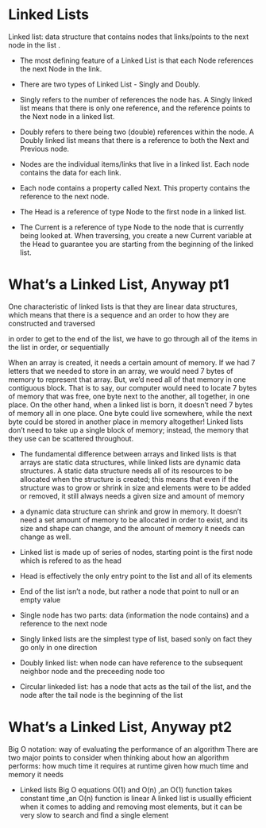 # Linked Lists

Linked list: data structure that contains nodes that links/points to the next node in the list .
- The most defining feature of a Linked List is that each Node references the next Node in the link.  

- There are two types of Linked List - Singly and Doubly. 
- Singly refers to the number of references the node has. A Singly linked list means that there is only one reference, and the reference points to the Next node in a linked list.
- Doubly refers to there being two (double) references within the node. A Doubly linked list means that there is a reference to both the Next and Previous node.
- Nodes are the individual items/links that live in a linked list. Each node contains the data for each link.
-  Each node contains a property called Next. This property contains the reference to the next node.
- The Head is a reference of type Node to the first node in a linked list.
- The Current is a reference of type Node to the node that is currently being looked at. When traversing, you create a new Current variable at the Head to guarantee you are starting from the beginning of the linked list.

# What’s a Linked List, Anyway pt1 


One characteristic of linked lists is that they are linear data structures, which means that there is a sequence and an order to how they are constructed and traversed

in order to get to the end of the list, we have to go through all of the items in the list in order, or sequentially

When an array is created, it needs a certain amount of memory. If we had 7 letters that we needed to store in an array, we would need 7 bytes of memory to represent that array. But, we’d need all of that memory in one contiguous block. That is to say, our computer would need to locate 7 bytes of memory that was free, one byte next to the another, all together, in one place.
On the other hand, when a linked list is born, it doesn’t need 7 bytes of memory all in one place. One byte could live somewhere, while the next byte could be stored in another place in memory altogether! Linked lists don’t need to take up a single block of memory; instead, the memory that they use can be scattered throughout.

- The fundamental difference between arrays and linked lists is that arrays are static data structures, while linked lists are dynamic data structures. A static data structure needs all of its resources to be allocated when the structure is created; this means that even if the structure was to grow or shrink in size and elements were to be added or removed, it still always needs a given size and amount of memory

-  a dynamic data structure can shrink and grow in memory. It doesn’t need a set amount of memory to be allocated in order to exist, and its size and shape can change, and the amount of memory it needs can change as well.

- Linked list is made up of series of nodes, starting point is the first node which is refered to as the head

- Head is effectively the only entry point to the list and all of its elements
- End of the list isn’t a node, but rather a node that point to null or an empty value
- Single node has two parts: data (information the node contains) and a reference to the next node
- Singly linked lists are the simplest type of list, based sonly on fact they go only in one direction
- Doubly linked list: when node can have reference to the subsequent neighbor node and the preceeding node too
- Circular linkeded list: has a node that acts as the tail of the list, and the node after the tail node is the beginning of the list


# What’s a Linked List, Anyway pt2

 Big O notation: way of evaluating the performance of an algorithm
There are two major points to consider when thinking about how an algorithm performs: how much time it requires at runtime given how much time and memory it needs
- Linked lists Big O equations O(1) and O(n) ,an O(1) function takes constant time ,an O(n) function is linear 
A linked list is usuallly efficient when it comes to adding and removing most elements, but it can be very slow to search and find a single element
